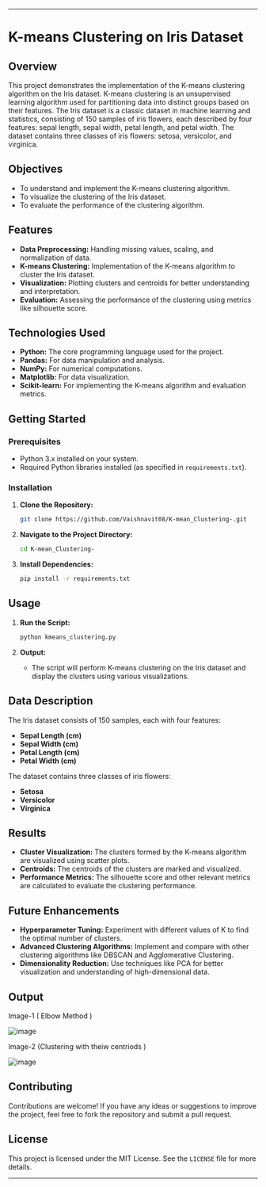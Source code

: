 

---

# K-means Clustering on Iris Dataset

## Overview

This project demonstrates the implementation of the K-means clustering algorithm on the Iris dataset. K-means clustering is an unsupervised learning algorithm used for partitioning data into distinct groups based on their features. The Iris dataset is a classic dataset in machine learning and statistics, consisting of 150 samples of iris flowers, each described by four features: sepal length, sepal width, petal length, and petal width. The dataset contains three classes of iris flowers: setosa, versicolor, and virginica.

## Objectives

- To understand and implement the K-means clustering algorithm.
- To visualize the clustering of the Iris dataset.
- To evaluate the performance of the clustering algorithm.

## Features

- **Data Preprocessing:** Handling missing values, scaling, and normalization of data.
- **K-means Clustering:** Implementation of the K-means algorithm to cluster the Iris dataset.
- **Visualization:** Plotting clusters and centroids for better understanding and interpretation.
- **Evaluation:** Assessing the performance of the clustering using metrics like silhouette score.

## Technologies Used

- **Python:** The core programming language used for the project.
- **Pandas:** For data manipulation and analysis.
- **NumPy:** For numerical computations.
- **Matplotlib:** For data visualization.
- **Scikit-learn:** For implementing the K-means algorithm and evaluation metrics.

## Getting Started

### Prerequisites

- Python 3.x installed on your system.
- Required Python libraries installed (as specified in `requirements.txt`).

### Installation

1. **Clone the Repository:**
   ```sh
   git clone https://github.com/Vaishnavit08/K-mean_Clustering-.git
   ```

2. **Navigate to the Project Directory:**
   ```sh
   cd K-mean_Clustering-
   ```

3. **Install Dependencies:**
   ```sh
   pip install -r requirements.txt
   ```

## Usage

1. **Run the Script:**
   ```sh
   python kmeans_clustering.py
   ```

2. **Output:**
   - The script will perform K-means clustering on the Iris dataset and display the clusters using various visualizations.

## Data Description

The Iris dataset consists of 150 samples, each with four features:
- **Sepal Length (cm)**
- **Sepal Width (cm)**
- **Petal Length (cm)**
- **Petal Width (cm)**

The dataset contains three classes of iris flowers:
- **Setosa**
- **Versicolor**
- **Virginica**

## Results

- **Cluster Visualization:** The clusters formed by the K-means algorithm are visualized using scatter plots.
- **Centroids:** The centroids of the clusters are marked and visualized.
- **Performance Metrics:** The silhouette score and other relevant metrics are calculated to evaluate the clustering performance.

## Future Enhancements

- **Hyperparameter Tuning:** Experiment with different values of K to find the optimal number of clusters.
- **Advanced Clustering Algorithms:** Implement and compare with other clustering algorithms like DBSCAN and Agglomerative Clustering.
- **Dimensionality Reduction:** Use techniques like PCA for better visualization and understanding of high-dimensional data.


## Output


Image-1 ( Elbow Method )




![image](https://github.com/user-attachments/assets/0e905a09-0dc3-412f-a1ea-4ba3d53ceaba)




Image-2 (Clustering with theiw centriods )





![image](https://github.com/user-attachments/assets/4b9fb568-93a1-488f-a35f-fe6af14a189b)


## Contributing

Contributions are welcome! If you have any ideas or suggestions to improve the project, feel free to fork the repository and submit a pull request.

## License

This project is licensed under the MIT License. See the `LICENSE` file for more details.



---
